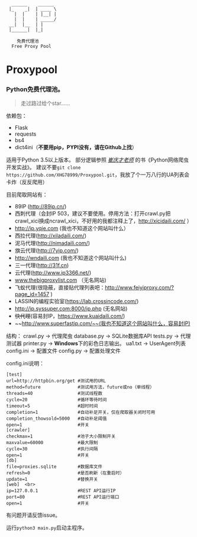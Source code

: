 ```
  ______    ______
 |_    _|  | ____ \     
   |  |    | |__| |   
   |  |    | _____/
 __|  |__  | |
 |______|  |_|

    免费代理池
  Free Proxy Pool
```
# Proxypool
### Python免费代理池。
> 走过路过给个star......

依赖包：
* Flask
* requests
* bs4
* dict4ini（**不要用pip，PYPI没有，请在Github上找**）

适用于Python 3.5以上版本。
部分逻辑参照 [*崔庆才老师*](http://cuiqingcai.com/) 的书《Python网络爬虫开发实战》。
建议不要`git clone https://github.com/XHG78999/Proxypool.git`，我放了个一万八行的UA列表会卡炸（反反爬用）

目前爬取网站有：
* 89IP (http://89ip.cn/)
* 西刺代理（会封IP 503，建议不要使用。停用方法：打开crawl.py把crawl_xici换成ncrawl_xici，不好用的我都注释上了，http://xicidaili.com/ ）
* http://ip.yqie.com (我也不知道这个网站叫什么）
* 西拉代理(http://xiladaili.com/)
* 泥马代理(http://nimadaili.com/)
* 旗云代理(http://7yip.com/)
* http://wndaili.com (我也不知道这个网站叫什么)
* 三一代理(http://31f.cn)
* 云代理(http://www.ip3366.net/)
* www.thebigproxylist.com （无名网站)
* 飞蚁代理(很隐蔽，直接贴代理列表吧：http://www.feiyiproxy.com/?page_id=1457 )
* LASSIN的编程实验室(https://lab.crossincode.com/)
* http://ip.syssuper.com:8000/ip.php (无名网站)
* ~~快代理~~(容易封IP，https://www.kuaidaili.com/)
* ~~http://www.superfastip.com/~~(我也不知道这个网站叫什么，容易封IP)

结构：
crawl.py -> 代理爬虫
database.py -> SQLite数据库API
tests.py -> 代理测试器
printer.py -> **Windows**下的彩色日志输出。
ua1.txt -> UserAgent列表
config.ini -> 配置文件
config.py -> 配置处理文件

config.ini说明：
```
[test]
url=http://httpbin.org/get #测试用的URL  
method=future              #测试用方法，future或no（单线程）
threads=40                 #测试线程数  
cycle=20                   #循环等待时间  
timeout=5                  #超时时间  
completion=1               #自动补足开关，仅在爬取器关闭时可用 
completion_thowsold=5000   #自动补足阈值  
open=1                     #开关  
[crawler]                    
checkmax=1                 #池子大小限制开关      
maxvalue=60000             #最大限制  
cycle=30                   #执行间隔  
open=1                     #开关  
[db]  
file=proxies.sqlite        #数据库文件  
refresh=0                  #是否刷新（在重启时）  
update=1                   #替换开关 
[web]  <br>
ip=127.0.0.1               #REST API运行IP  
port=80                    #REST API运行端口  
open=1                     #开关  
```

有问题开请反馈issue。

运行`python3 main.py`启动主程序。
